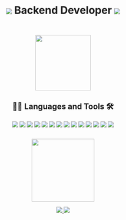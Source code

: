 <h1 align="center"> 
<img align="center" src="https://img.icons8.com/external-filled-outline-wichaiwi/30/000000/external-backend-jobs-and-occupations-filled-outline-wichaiwi.png"/>
Backend Developer
<img align="center" src="https://img.icons8.com/color/30/000000/linux--v1.png"/> 
</h1>

<br>

<p align="center">
<img height="150em" src="https://github-readme-streak-stats.herokuapp.com/?user=pedroFnseca&theme=dark">
</p>

<div align="center" display: "inline_block">
  
## 👨‍💻 Languages and Tools 🛠️

<img align="center" src="https://img.icons8.com/color/48/javascript.png" >
<img align="center" src="https://img.icons8.com/color/48/python.png" >
<img align="center" src="https://img.icons8.com/color/48/000000/c-plus-plus-logo.png"/>
<img align="center" src="https://img.icons8.com/color/48/000000/java-coffee-cup-logo--v1.png"/>
<img align="center" src="https://img.icons8.com/color/48/000000/android-studio--v3.png"/>
<img align="center" src="https://img.icons8.com/color/48/html-5--v1.png" >
<img align="center" src="https://img.icons8.com/color/48/css3.png" >
<img align="center" src="https://img.icons8.com/color/48/mysql-logo.png" >
<img align="center" src="https://img.icons8.com/color/48/firebase.png" >
<img align="center" src="https://img.icons8.com/color/48/000000/nodejs.png"/>
<img align="center" src="https://img.icons8.com/color/48/000000/react-native.png"/>
<img align="center" src="https://img.icons8.com/color/48/000000/heroku.png"/>
<img align="center" src="https://img.icons8.com/color/48/000000/git.png"/>
<img align="center" src="https://img.icons8.com/color/48/000000/arduino.png"/>
</div>

<br>

<p align="center">
<img height="170em" src="https://github-readme-stats.vercel.app/api/top-langs/?username=pedrofnseca&layout=compact&langs_count=7&theme=dark"/>
</p>

<p align="center">
<a href="https://www.instagram.com/pedro_fnseca/">
<img target="blank" src="https://img.shields.io/badge/Instagram-%23E4405F.svg?style=for-the-badge&logo=Instagram&logoColor=white"/>
</a>

<a href="https://www.linkedin.com/in/pedrofnseca/">
<img target="blank" src="https://img.shields.io/badge/linkedin-%230077B5.svg?style=for-the-badge&logo=linkedin&logoColor=white"/>
</a>
</p>

